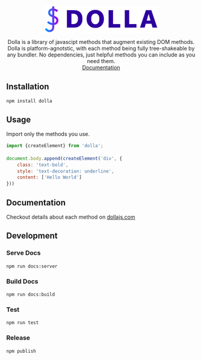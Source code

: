 <p align="center">
    <a href="http://dollajs.com/" style="display:block; max-width:300px;">
        <img src="https://raw.githubusercontent.com/bemky/dolla/master/docs-src/source/assets/images/logo.svg" width="300" alt="Dolla">
    </a>
    <p align="center">
        Dolla is a library of javascipt methods that augment existing DOM methods. Dolla is platform-agnotstic, with each method being fully tree-shakeable by any bundler. No dependencies, just helpful methods you can include as you need them.<br>
        <a href="http://dollajs.com/">
            Documentation
        </a>
    </p>
</p>

## Installation

    npm install dolla


## Usage

Import only the methods you use.
```javascript
import {createElement} from 'dolla';

document.body.append(createElement('div', {
    class: 'text-bold',
    style: 'text-decoration: underline',
    content: ['Hello World']
}))
```

## Documentation
Checkout details about each method on [dollajs.com](http://dollajs.com)

## Development
### Serve Docs
    npm run docs:server
### Build Docs
    npm run docs:build
### Test
    npm run test
### Release
    npm publish